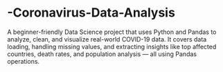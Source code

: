 # -Coronavirus-Data-Analysis
A beginner-friendly Data Science project that uses Python and Pandas to analyze, clean, and visualize real-world COVID-19 data. It covers data loading, handling missing values, and extracting insights like top affected countries, death rates, and population analysis — all using Pandas operations.
